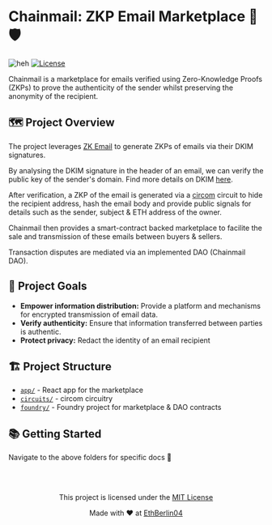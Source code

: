 # Chainmail: ZKP Email Marketplace 📧🛡️

![heh](https://www.highdefdigest.com/blog/wp-content/uploads/2019/01/monty-python-holy-grail-880x320.jpg)
[![License](https://img.shields.io/badge/License-MIT-blue.svg)](LICENSE)

Chainmail is a marketplace for emails verified using Zero-Knowledge Proofs (ZKPs) to prove the authenticity of the sender whilst preserving the anonymity of the recipient.

## 🗺️ Project Overview

The project leverages [ZK Email](https://github.com/zkemail) to generate ZKPs of emails via their DKIM signatures.

By analysing the DKIM signature in the header of an email, we can verify the public key of the sender's domain. Find more details on DKIM [here](https://www.cloudflare.com/en-gb/learning/dns/dns-records/dns-dkim-record/).

After verification, a ZKP of the email is generated via a [circom](https://docs.circom.io/) circuit to hide the recipient address, hash the email body and provide public signals for details such as the sender, subject & ETH address of the owner.

Chainmail then provides a smart-contract backed marketplace to facilite the sale and transmission of these emails between buyers & sellers.

Transaction disputes are mediated via an implemented DAO (Chainmail DAO).

## 🎯 Project Goals

- **Empower information distribution:** Provide a platform and mechanisms for encrypted transmission of email data.
- **Verify authenticity:** Ensure that information transferred between parties is authentic.
- **Protect privacy:** Redact the identity of an email recipient

## 🏗️ Project Structure

- [`app/`](./app) - React app for the marketplace
- [`circuits/`](./circuits) - circom circuitry
- [`foundry/`](./foundry) - Foundry project for marketplace & DAO contracts

## 📚 Getting Started

Navigate to the above folders for specific docs 🧐

<br />
<br />

<div style="text-align: center;">

This project is licensed under the [MIT License](https://opensource.org/license/mit)

Made with ❤️ at [EthBerlin04](https://ethberlin.org)

</div>
